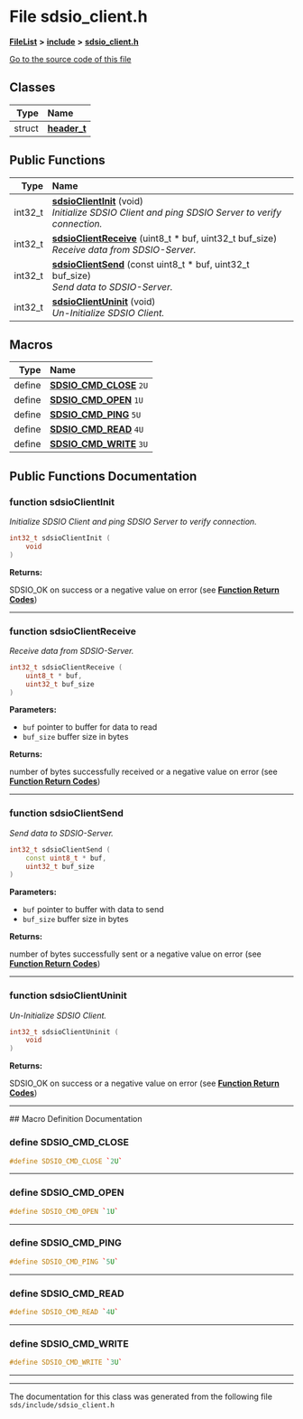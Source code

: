 

# File sdsio\_client.h



[**FileList**](files.md) **>** [**include**](dir_d09908635ef304ba819d3349bcb716bf.md) **>** [**sdsio\_client.h**](sdsio__client_8h.md)

[Go to the source code of this file](sdsio__client_8h_source.md)


















## Classes

| Type | Name |
| ---: | :--- |
| struct | [**header\_t**](structheader__t.md) <br> |






















## Public Functions

| Type | Name |
| ---: | :--- |
|  int32\_t | [**sdsioClientInit**](#function-sdsioclientinit) (void) <br>_Initialize SDSIO Client and ping SDSIO Server to verify connection._  |
|  int32\_t | [**sdsioClientReceive**](#function-sdsioclientreceive) (uint8\_t \* buf, uint32\_t buf\_size) <br>_Receive data from SDSIO-Server._  |
|  int32\_t | [**sdsioClientSend**](#function-sdsioclientsend) (const uint8\_t \* buf, uint32\_t buf\_size) <br>_Send data to SDSIO-Server._  |
|  int32\_t | [**sdsioClientUninit**](#function-sdsioclientuninit) (void) <br>_Un-Initialize SDSIO Client._  |



























## Macros

| Type | Name |
| ---: | :--- |
| define  | [**SDSIO\_CMD\_CLOSE**](sdsio__client_8h.md#define-sdsio_cmd_close)  `2U`<br> |
| define  | [**SDSIO\_CMD\_OPEN**](sdsio__client_8h.md#define-sdsio_cmd_open)  `1U`<br> |
| define  | [**SDSIO\_CMD\_PING**](sdsio__client_8h.md#define-sdsio_cmd_ping)  `5U`<br> |
| define  | [**SDSIO\_CMD\_READ**](sdsio__client_8h.md#define-sdsio_cmd_read)  `4U`<br> |
| define  | [**SDSIO\_CMD\_WRITE**](sdsio__client_8h.md#define-sdsio_cmd_write)  `3U`<br> |

## Public Functions Documentation




### function sdsioClientInit 

_Initialize SDSIO Client and ping SDSIO Server to verify connection._ 
```C++
int32_t sdsioClientInit (
    void
) 
```





**Returns:**

SDSIO\_OK on success or a negative value on error (see [**Function Return Codes**](group__SDS__IO__Return__Codes.md)) 





        

<hr>



### function sdsioClientReceive 

_Receive data from SDSIO-Server._ 
```C++
int32_t sdsioClientReceive (
    uint8_t * buf,
    uint32_t buf_size
) 
```





**Parameters:**


* `buf` pointer to buffer for data to read 
* `buf_size` buffer size in bytes 



**Returns:**

number of bytes successfully received or a negative value on error (see [**Function Return Codes**](group__SDS__IO__Return__Codes.md)) 





        

<hr>



### function sdsioClientSend 

_Send data to SDSIO-Server._ 
```C++
int32_t sdsioClientSend (
    const uint8_t * buf,
    uint32_t buf_size
) 
```





**Parameters:**


* `buf` pointer to buffer with data to send 
* `buf_size` buffer size in bytes 



**Returns:**

number of bytes successfully sent or a negative value on error (see [**Function Return Codes**](group__SDS__IO__Return__Codes.md)) 





        

<hr>



### function sdsioClientUninit 

_Un-Initialize SDSIO Client._ 
```C++
int32_t sdsioClientUninit (
    void
) 
```





**Returns:**

SDSIO\_OK on success or a negative value on error (see [**Function Return Codes**](group__SDS__IO__Return__Codes.md)) 





        

<hr>
## Macro Definition Documentation





### define SDSIO\_CMD\_CLOSE 

```C++
#define SDSIO_CMD_CLOSE `2U`
```




<hr>



### define SDSIO\_CMD\_OPEN 

```C++
#define SDSIO_CMD_OPEN `1U`
```




<hr>



### define SDSIO\_CMD\_PING 

```C++
#define SDSIO_CMD_PING `5U`
```




<hr>



### define SDSIO\_CMD\_READ 

```C++
#define SDSIO_CMD_READ `4U`
```




<hr>



### define SDSIO\_CMD\_WRITE 

```C++
#define SDSIO_CMD_WRITE `3U`
```




<hr>

------------------------------
The documentation for this class was generated from the following file `sds/include/sdsio_client.h`

